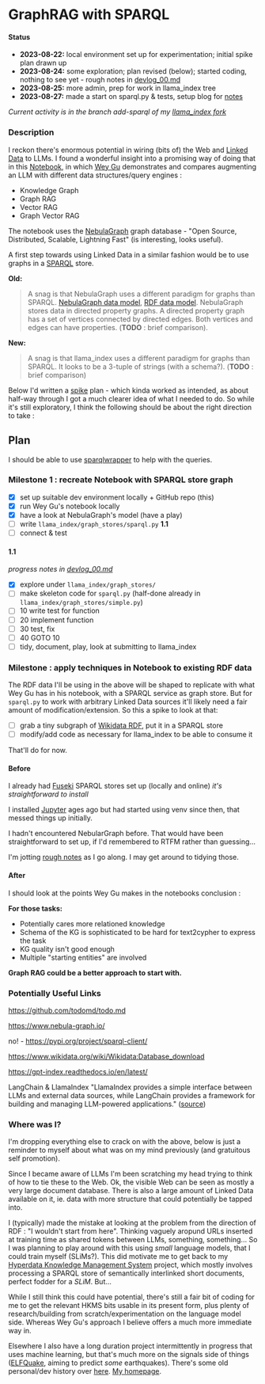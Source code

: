 # GraphRAG with SPARQL

#### Status

- **2023-08-22:** local environment set up for experimentation; initial spike plan drawn up
- **2023-08-24:** some exploration; plan revised (below); started coding, nothing to see yet - rough notes in [devlog_00.md](docs/devlog_00.md)
- **2023-08-25:** more admin, prep for work in llama_index tree
- **2023-08-27:** made a start on sparql.py & tests, setup blog for [notes](https://hyperdata.it/blog/)

_Current activity is in the branch add-sparql of my [llama_index fork](https://github.com/danja/llama_index)_

### Description

I reckon there's enormous potential in wiring (bits of) the Web and [Linked Data](https://en.wikipedia.org/wiki/Linked_data) to LLMs. I found a wonderful insight into a promising way of doing that in this [Notebook](https://www.siwei.io/en/demos/graph-rag/), in which [Wey Gu](https://siwei.io/en/) demonstrates and compares augmenting an LLM with different data structures/query engines :

- Knowledge Graph
- Graph RAG
- Vector RAG
- Graph Vector RAG

The notebook uses the [NebulaGraph](https://www.nebula-graph.io/) graph database - "Open Source, Distributed, Scalable, Lightning Fast" (is interesting, looks useful).

A first step towards using Linked Data in a similar fashion would be to use graphs in a [SPARQL](https://en.wikipedia.org/wiki/SPARQL) store.

**Old:**

> A snag is that NebulaGraph uses a different paradigm for graphs than SPARQL. [NebulaGraph data model](https://docs.nebula-graph.io/3.6.0/1.introduction/2.data-model/), [RDF data model](https://www.w3.org/TR/rdf11-concepts/). NebulaGraph stores data in directed property graphs. A directed property graph has a set of vertices connected by directed edges. Both vertices and edges can have properties. (**TODO** : brief comparison).

**New:**

> A snag is that llama_index uses a different paradigm for graphs than SPARQL. It looks to be a 3-tuple of strings (with a schema?). (**TODO** : brief comparison)

Below I'd written a [spike](http://www.extremeprogramming.org/rules/spike.html) plan - which kinda worked as intended, as about half-way through I got a much clearer idea of what I needed to do. So while it's still exploratory, I think the following should be about the right direction to take :

## Plan

I should be able to use [sparqlwrapper](https://github.com/RDFLib/sparqlwrapper) to help with the queries.

### Milestone 1 : recreate Notebook with SPARQL store graph

- [x] set up suitable dev environment locally + GitHub repo (this)
- [x] run Wey Gu's notebook locally
- [x] have a look at NebulaGraph's model (have a play)
- [ ] write `llama_index/graph_stores/sparql.py` **1.1**
- [ ] connect & test

#### 1.1

_progress notes in [devlog_00.md](docs/devlog_00.md)_

- [x] explore under `llama_index/graph_stores/`
- [ ] make skeleton code for `sparql.py` (half-done already in `llama_index/graph_stores/simple.py`)
- [ ] 10 write test for function
- [ ] 20 implement function
- [ ] 30 test, fix
- [ ] 40 GOTO 10
- [ ] tidy, document, play, look at submitting to llama_index

### Milestone : apply techniques in Notebook to existing RDF data

The RDF data I'll be using in the above will be shaped to replicate with what Wey Gu has in his notebook, with a SPARQL service as graph store. But for `sparql.py` to work with arbitrary Linked Data sources it'll likely need a fair amount of modification/extension. So this a spike to look at that:

- [ ] grab a tiny subgraph of [Wikidata RDF](https://www.wikidata.org/wiki/Wikidata:Database_download), put it in a SPARQL store
- [ ] modify/add code as necessary for llama_index to be able to consume it

That'll do for now.

#### Before

I already had [Fuseki](https://jena.apache.org/documentation/fuseki2/) SPARQL stores set up (locally and online) _it's straightforward to install_

I installed [Jupyter](https://jupyter.org/) ages ago but had started using venv since then, that messed things up initially.

I hadn't encountered NebularGraph before. That would have been straightforward to set up, if I'd remembered to RTFM rather than guessing...

I'm jotting [rough notes](https://github.com/danja/nlp/tree/main/GraphRAG/docs) as I go along. I may get around to tidying those.

#### After

I should look at the points Wey Gu makes in the notebooks conclusion :

**For those tasks:**

- Potentially cares more relationed knowledge
- Schema of the KG is sophisticated to be hard for text2cypher to express the task
- KG quality isn't good enough
- Multiple "starting entities" are involved

**Graph RAG could be a better approach to start with.**

### Potentially Useful Links

https://github.com/todomd/todo.md

https://www.nebula-graph.io/

no! - https://pypi.org/project/sparql-client/

https://www.wikidata.org/wiki/Wikidata:Database_download

https://gpt-index.readthedocs.io/en/latest/

LangChain & LlamaIndex
"LlamaIndex provides a simple interface between LLMs and external data sources, while LangChain provides a framework for building and managing LLM-powered applications."
([source](https://www.analyticsvidhya.com/blog/2023/06/revamp-data-analysis-openai-langchain-llamaindex-for-easy-extraction/))

### Where was I?

I'm dropping everything else to crack on with the above, below is just a reminder to myself about what was on my mind previously (and gratuitous self promotion).

Since I became aware of LLMs I'm been scratching my head trying to think of how to tie these to the Web. Ok, the visible Web can be seen as mostly a very large document database. There is also a large amount of Linked Data available on it, ie. data with more structure that could potentially be tapped into.

I (typically) made the mistake at looking at the problem from the direction of RDF : "I wouldn't start from here". Thinking vaguely aropund URLs inserted at training time as shared tokens between LLMs, something, something... So I was planning to play around with this using _small_ language models, that I could train myself (SLiMs?). This did motivate me to get back to my [Hyperdata Knowledge Management System](https://hyperdata.it/hkms/) project, which mostly involves processing a SPARQL store of semantically interlinked short documents, perfect fodder for a _SLiM_. But...

While I still think this could have potential, there's still a fair bit of coding for me to get the relevant HKMS bits usable in its present form, plus plenty of research/building from scratch/experimentation on the language model side. Whereas Wey Gu's approach I believe offers a much more immediate way in.

Elsewhere I also have a long duration project intermittently in progress that uses machine learning, but that's much more on the signals side of things ([ELFQuake](https://elfquake.wordpress.com/current-design/), aiming to predict _some_ earthquakes). There's some old personal/dev history over [here](https://github.com/danja/HKMS#the-data-model). [My homepage](https://hyperdata.it/).
